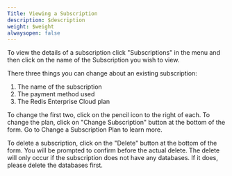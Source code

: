 ```yaml
---
Title: Viewing a Subscription
description: $description
weight: $weight
alwaysopen: false
---
```

To view the details of a subscription click "Subscriptions" in the menu
and then click on the name of the Subscription you wish to view.

There three things you can change about an existing subscription:

1.  The name of the subscription
2.  The payment method used
3.  The Redis Enterprise Cloud plan

To change the first two, click on the pencil icon to the right of each.
To change the plan, click on "Change Subscription" button at the bottom
of the form. Go to Change a Subscription Plan to learn more.

To delete a subscription, click on the "Delete" button at the bottom of
the form. You will be prompted to confirm before the actual delete. The
delete will only occur if the subscription does not have any databases.
If it does, please delete the databases first.
